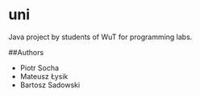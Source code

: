 # uni

Java project by students of WuT for programming labs.

##Authors

* Piotr Socha
* Mateusz Łysik 
* Bartosz Sadowski
